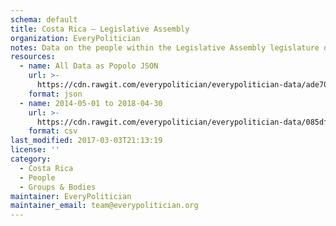 ```yaml
---
schema: default
title: Costa Rica — Legislative Assembly
organization: EveryPolitician
notes: Data on the people within the Legislative Assembly legislature of Costa Rica.
resources:
  - name: All Data as Popolo JSON
    url: >-
      https://cdn.rawgit.com/everypolitician/everypolitician-data/ade708f0972247b12120cbd147af07201e963e86/data/Costa_Rica/Assembly/ep-popolo-v1.0.json
    format: json
  - name: 2014-05-01 to 2018-04-30
    url: >-
      https://cdn.rawgit.com/everypolitician/everypolitician-data/085df367dcd8319e828107a845256595fddb335c/data/Costa_Rica/Assembly/term-2014.csv
    format: csv
last_modified: 2017-03-03T21:13:19
license: ''
category:
  - Costa Rica
  - People
  - Groups & Bodies
maintainer: EveryPolitician
maintainer_email: team@everypolitician.org
---
```

